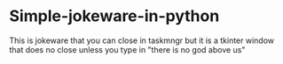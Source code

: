 # Simple-jokeware-in-python
This is jokeware that you can close in taskmngr but it is a tkinter window that does no close unless you type in "there is no god above us"
